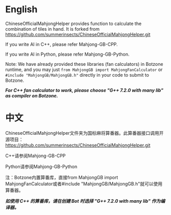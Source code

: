 # English
ChineseOfficialMahjongHelper provides function to calculate the combination of tiles in hand.
It is forked from https://github.com/summerinsects/ChineseOfficialMahjongHelper.git

If you write AI in C++, please refer Mahjong-GB-CPP.

If you write AI in Python, please refer Mahjong-GB-Python.

Note: We have already provided these libraries (fan calculators) in Botzone runtime, and you may just `from MahjongGB import MahjongFanCalculator` or `#include "MahjongGB/MahjongGB.h"` directly in your code to submit to Botzone.

***For C++ fan calculator to work, please choose "G++ 7.2.0 with many lib" as compiler on Botzone.***

# 中文
ChineseOfficialMahjongHelper文件夹为国标麻将算番器。此算番器接口调用开源项目：
https://github.com/summerinsects/ChineseOfficialMahjongHelper.git

C++请参阅Mahjong-GB-CPP

Python请参阅Mahjong-GB-Python

注：Botzone内置算番库，直接from MahjongGB import MahjongFanCalculator或者#include "MahjongGB/MahjongGB.h"就可以使用算番器。

***如使用 C++ 的算番库，请在创建 Bot 时选择 "G++ 7.2.0 with many lib" 作为编译器。***
